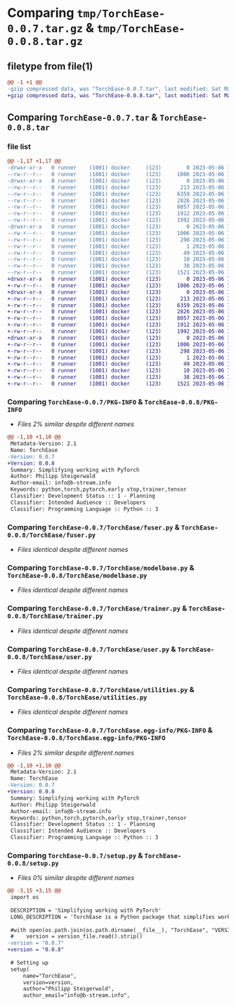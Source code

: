 # Comparing `tmp/TorchEase-0.0.7.tar.gz` & `tmp/TorchEase-0.0.8.tar.gz`

## filetype from file(1)

```diff
@@ -1 +1 @@
-gzip compressed data, was "TorchEase-0.0.7.tar", last modified: Sat May  6 10:29:24 2023, max compression
+gzip compressed data, was "TorchEase-0.0.8.tar", last modified: Sat May  6 10:35:51 2023, max compression
```

## Comparing `TorchEase-0.0.7.tar` & `TorchEase-0.0.8.tar`

### file list

```diff
@@ -1,17 +1,17 @@
-drwxr-xr-x   0 runner    (1001) docker     (123)        0 2023-05-06 10:29:24.280668 TorchEase-0.0.7/
--rw-r--r--   0 runner    (1001) docker     (123)     1006 2023-05-06 10:29:24.280668 TorchEase-0.0.7/PKG-INFO
-drwxr-xr-x   0 runner    (1001) docker     (123)        0 2023-05-06 10:29:24.276668 TorchEase-0.0.7/TorchEase/
--rw-r--r--   0 runner    (1001) docker     (123)      213 2023-05-06 10:29:10.000000 TorchEase-0.0.7/TorchEase/__init__.py
--rw-r--r--   0 runner    (1001) docker     (123)     6359 2023-05-06 10:29:10.000000 TorchEase-0.0.7/TorchEase/fuser.py
--rw-r--r--   0 runner    (1001) docker     (123)     2826 2023-05-06 10:29:10.000000 TorchEase-0.0.7/TorchEase/modelbase.py
--rw-r--r--   0 runner    (1001) docker     (123)     8057 2023-05-06 10:29:10.000000 TorchEase-0.0.7/TorchEase/trainer.py
--rw-r--r--   0 runner    (1001) docker     (123)     1912 2023-05-06 10:29:10.000000 TorchEase-0.0.7/TorchEase/user.py
--rw-r--r--   0 runner    (1001) docker     (123)     1992 2023-05-06 10:29:10.000000 TorchEase-0.0.7/TorchEase/utilities.py
-drwxr-xr-x   0 runner    (1001) docker     (123)        0 2023-05-06 10:29:24.280668 TorchEase-0.0.7/TorchEase.egg-info/
--rw-r--r--   0 runner    (1001) docker     (123)     1006 2023-05-06 10:29:24.000000 TorchEase-0.0.7/TorchEase.egg-info/PKG-INFO
--rw-r--r--   0 runner    (1001) docker     (123)      298 2023-05-06 10:29:24.000000 TorchEase-0.0.7/TorchEase.egg-info/SOURCES.txt
--rw-r--r--   0 runner    (1001) docker     (123)        1 2023-05-06 10:29:24.000000 TorchEase-0.0.7/TorchEase.egg-info/dependency_links.txt
--rw-r--r--   0 runner    (1001) docker     (123)       49 2023-05-06 10:29:24.000000 TorchEase-0.0.7/TorchEase.egg-info/requires.txt
--rw-r--r--   0 runner    (1001) docker     (123)       10 2023-05-06 10:29:24.000000 TorchEase-0.0.7/TorchEase.egg-info/top_level.txt
--rw-r--r--   0 runner    (1001) docker     (123)       38 2023-05-06 10:29:24.280668 TorchEase-0.0.7/setup.cfg
--rw-r--r--   0 runner    (1001) docker     (123)     1521 2023-05-06 10:29:10.000000 TorchEase-0.0.7/setup.py
+drwxr-xr-x   0 runner    (1001) docker     (123)        0 2023-05-06 10:35:51.458398 TorchEase-0.0.8/
+-rw-r--r--   0 runner    (1001) docker     (123)     1006 2023-05-06 10:35:51.454398 TorchEase-0.0.8/PKG-INFO
+drwxr-xr-x   0 runner    (1001) docker     (123)        0 2023-05-06 10:35:51.454398 TorchEase-0.0.8/TorchEase/
+-rw-r--r--   0 runner    (1001) docker     (123)      213 2023-05-06 10:35:40.000000 TorchEase-0.0.8/TorchEase/__init__.py
+-rw-r--r--   0 runner    (1001) docker     (123)     6359 2023-05-06 10:35:40.000000 TorchEase-0.0.8/TorchEase/fuser.py
+-rw-r--r--   0 runner    (1001) docker     (123)     2826 2023-05-06 10:35:40.000000 TorchEase-0.0.8/TorchEase/modelbase.py
+-rw-r--r--   0 runner    (1001) docker     (123)     8057 2023-05-06 10:35:40.000000 TorchEase-0.0.8/TorchEase/trainer.py
+-rw-r--r--   0 runner    (1001) docker     (123)     1912 2023-05-06 10:35:40.000000 TorchEase-0.0.8/TorchEase/user.py
+-rw-r--r--   0 runner    (1001) docker     (123)     1992 2023-05-06 10:35:40.000000 TorchEase-0.0.8/TorchEase/utilities.py
+drwxr-xr-x   0 runner    (1001) docker     (123)        0 2023-05-06 10:35:51.454398 TorchEase-0.0.8/TorchEase.egg-info/
+-rw-r--r--   0 runner    (1001) docker     (123)     1006 2023-05-06 10:35:51.000000 TorchEase-0.0.8/TorchEase.egg-info/PKG-INFO
+-rw-r--r--   0 runner    (1001) docker     (123)      298 2023-05-06 10:35:51.000000 TorchEase-0.0.8/TorchEase.egg-info/SOURCES.txt
+-rw-r--r--   0 runner    (1001) docker     (123)        1 2023-05-06 10:35:51.000000 TorchEase-0.0.8/TorchEase.egg-info/dependency_links.txt
+-rw-r--r--   0 runner    (1001) docker     (123)       49 2023-05-06 10:35:51.000000 TorchEase-0.0.8/TorchEase.egg-info/requires.txt
+-rw-r--r--   0 runner    (1001) docker     (123)       10 2023-05-06 10:35:51.000000 TorchEase-0.0.8/TorchEase.egg-info/top_level.txt
+-rw-r--r--   0 runner    (1001) docker     (123)       38 2023-05-06 10:35:51.458398 TorchEase-0.0.8/setup.cfg
+-rw-r--r--   0 runner    (1001) docker     (123)     1521 2023-05-06 10:35:40.000000 TorchEase-0.0.8/setup.py
```

### Comparing `TorchEase-0.0.7/PKG-INFO` & `TorchEase-0.0.8/PKG-INFO`

 * *Files 2% similar despite different names*

```diff
@@ -1,10 +1,10 @@
 Metadata-Version: 2.1
 Name: TorchEase
-Version: 0.0.7
+Version: 0.0.8
 Summary: Simplifying working with PyTorch
 Author: Philipp Steigerwald
 Author-email: info@b-stream.info
 Keywords: python,torch,pytorch,early stop,trainer,tensor
 Classifier: Development Status :: 1 - Planning
 Classifier: Intended Audience :: Developers
 Classifier: Programming Language :: Python :: 3
```

### Comparing `TorchEase-0.0.7/TorchEase/fuser.py` & `TorchEase-0.0.8/TorchEase/fuser.py`

 * *Files identical despite different names*

### Comparing `TorchEase-0.0.7/TorchEase/modelbase.py` & `TorchEase-0.0.8/TorchEase/modelbase.py`

 * *Files identical despite different names*

### Comparing `TorchEase-0.0.7/TorchEase/trainer.py` & `TorchEase-0.0.8/TorchEase/trainer.py`

 * *Files identical despite different names*

### Comparing `TorchEase-0.0.7/TorchEase/user.py` & `TorchEase-0.0.8/TorchEase/user.py`

 * *Files identical despite different names*

### Comparing `TorchEase-0.0.7/TorchEase/utilities.py` & `TorchEase-0.0.8/TorchEase/utilities.py`

 * *Files identical despite different names*

### Comparing `TorchEase-0.0.7/TorchEase.egg-info/PKG-INFO` & `TorchEase-0.0.8/TorchEase.egg-info/PKG-INFO`

 * *Files 2% similar despite different names*

```diff
@@ -1,10 +1,10 @@
 Metadata-Version: 2.1
 Name: TorchEase
-Version: 0.0.7
+Version: 0.0.8
 Summary: Simplifying working with PyTorch
 Author: Philipp Steigerwald
 Author-email: info@b-stream.info
 Keywords: python,torch,pytorch,early stop,trainer,tensor
 Classifier: Development Status :: 1 - Planning
 Classifier: Intended Audience :: Developers
 Classifier: Programming Language :: Python :: 3
```

### Comparing `TorchEase-0.0.7/setup.py` & `TorchEase-0.0.8/setup.py`

 * *Files 0% similar despite different names*

```diff
@@ -3,15 +3,15 @@
 import os
 
 DESCRIPTION = 'Simplifying working with PyTorch'
 LONG_DESCRIPTION = 'TorchEase is a Python package that simplifies working with PyTorch, a popular deep learning framework. It provides a set of easy-to-use tools for training, testing, and deploying machine learning models. TorchEase includes features like early stopping, model fusing, and model evaluation, among others, which help streamline the model development process. Additionally, TorchEase is designed to be highly modular, making it easy to integrate into existing PyTorch projects.'
 
 #with open(os.path.join(os.path.dirname(__file__), "TorchEase", "VERSION")) as version_file:
 #    version = version_file.read().strip()
-version = "0.0.7"
+version = "0.0.8"
 
 # Setting up
 setup(
     name="TorchEase",
     version=version,
     author="Philipp Steigerwald",
     author_email="info@b-stream.info",
```

